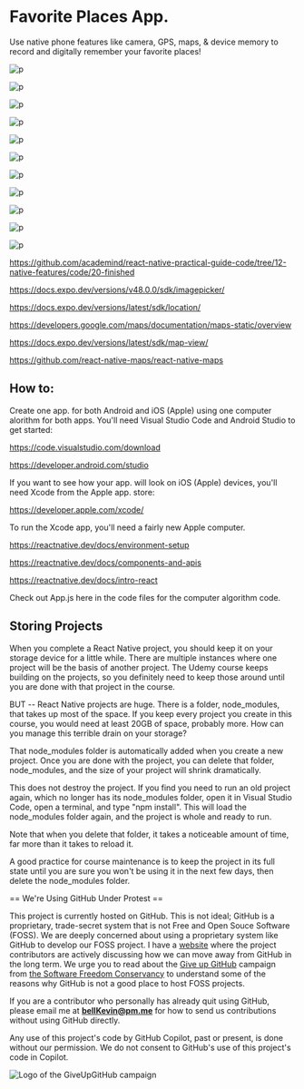 # Favorite Places App.

Use native phone features like camera, GPS, maps, & device memory to record and digitally remember your favorite places!

![p](https://github.com/bell-kevin/favoritePlacesApp/blob/main/screenshots/1.PNG)

![p](https://github.com/bell-kevin/favoritePlacesApp/blob/main/screenshots/2.PNG)

![p](https://github.com/bell-kevin/favoritePlacesApp/blob/main/screenshots/3.PNG)

![p](https://github.com/bell-kevin/favoritePlacesApp/blob/main/screenshots/4.PNG)

![p](https://github.com/bell-kevin/favoritePlacesApp/blob/main/screenshots/5.PNG)

![p](https://github.com/bell-kevin/favoritePlacesApp/blob/main/screenshots/6.PNG)

![p](https://github.com/bell-kevin/favoritePlacesApp/blob/main/screenshots/7.PNG)

![p](https://github.com/bell-kevin/favoritePlacesApp/blob/main/screenshots/8.PNG)

![p](https://github.com/bell-kevin/favoritePlacesApp/blob/main/screenshots/9.PNG)

![p](https://github.com/bell-kevin/favoritePlacesApp/blob/main/screenshots/10.PNG)

![p](https://github.com/bell-kevin/favoritePlacesApp/blob/main/screenshots/11.PNG)

https://github.com/academind/react-native-practical-guide-code/tree/12-native-features/code/20-finished

https://docs.expo.dev/versions/v48.0.0/sdk/imagepicker/

https://docs.expo.dev/versions/latest/sdk/location/

https://developers.google.com/maps/documentation/maps-static/overview

https://docs.expo.dev/versions/latest/sdk/map-view/

https://github.com/react-native-maps/react-native-maps

## How to:

Create one app. for both Android and iOS (Apple) using one computer alorithm for both apps. You'll need Visual Studio Code and Android Studio to get started:

https://code.visualstudio.com/download

https://developer.android.com/studio

If you want to see how your app. will look on iOS (Apple) devices, you'll need Xcode from the Apple app. store:

https://developer.apple.com/xcode/

To run the Xcode app, you'll need a fairly new Apple computer.

https://reactnative.dev/docs/environment-setup

https://reactnative.dev/docs/components-and-apis

https://reactnative.dev/docs/intro-react

Check out App.js here in the code files for the computer algorithm code.

## Storing Projects

When you complete a React Native project, you should keep it on your storage device for a little while. There are multiple instances where one project will be the basis of another project. The Udemy course keeps building on the projects, so you definitely need to keep those around until you are done with that project in the course.

BUT -- React Native projects are huge. There is a folder, node_modules, that takes up most of the space. If you keep every project you create in this course, you would need at least 20GB of space, probably more. How can you manage this terrible drain on your storage?

That node_modules folder is automatically added when you create a new project. Once you are done with the project, you can delete that folder, node_modules, and the size of your project will shrink dramatically.

This does not destroy the project. If you find you need to run an old project again, which no longer has its node_modules folder, open it in Visual Studio Code, open a terminal, and type "npm install". This will load the node_modules folder again, and the project is whole and ready to run.

Note that when you delete that folder, it takes a noticeable amount of time, far more than it takes to reload it.

A good practice for course maintenance is to keep the project in its full state until you are sure you won't be using it in the next few days, then delete the node_modules folder.

== We're Using GitHub Under Protest ==

This project is currently hosted on GitHub.  This is not ideal; GitHub is a
proprietary, trade-secret system that is not Free and Open Souce Software
(FOSS).  We are deeply concerned about using a proprietary system like GitHub
to develop our FOSS project. I have a [website](https://bellKevin.me) where the
project contributors are actively discussing how we can move away from GitHub
in the long term.  We urge you to read about the [Give up GitHub](https://GiveUpGitHub.org) campaign 
from [the Software Freedom Conservancy](https://sfconservancy.org) to understand some of the reasons why GitHub is not 
a good place to host FOSS projects.

If you are a contributor who personally has already quit using GitHub, please
email me at **bellKevin@pm.me** for how to send us contributions without
using GitHub directly.

Any use of this project's code by GitHub Copilot, past or present, is done
without our permission.  We do not consent to GitHub's use of this project's
code in Copilot.

![Logo of the GiveUpGitHub campaign](https://sfconservancy.org/img/GiveUpGitHub.png)
